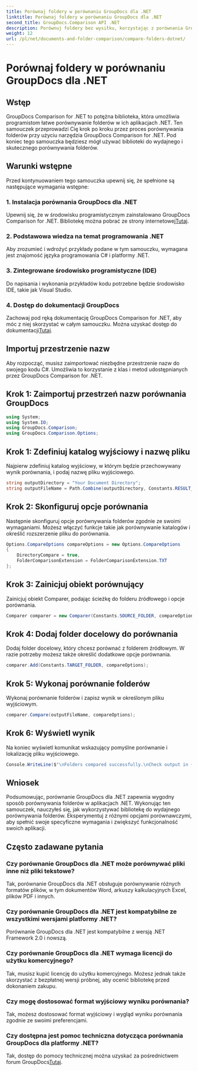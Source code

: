 ```yaml
---
title: Porównaj foldery w porównaniu GroupDocs dla .NET
linktitle: Porównaj foldery w porównaniu GroupDocs dla .NET
second_title: GroupDocs.Comparison API .NET
description: Porównuj foldery bez wysiłku, korzystając z porównania GroupDocs dla platformy .NET. Postępuj zgodnie z naszymi instrukcjami krok po kroku, aby skutecznie porównać foldery. Ulepsz swoje aplikacje .NET.
weight: 12
url: /pl/net/documents-and-folder-comparison/compare-folders-dotnet/
---
```


# Porównaj foldery w porównaniu GroupDocs dla .NET

## Wstęp
GroupDocs Comparison for .NET to potężna biblioteka, która umożliwia programistom łatwe porównywanie folderów w ich aplikacjach .NET. Ten samouczek przeprowadzi Cię krok po kroku przez proces porównywania folderów przy użyciu narzędzia GroupDocs Comparison for .NET. Pod koniec tego samouczka będziesz mógł używać biblioteki do wydajnego i skutecznego porównywania folderów.
## Warunki wstępne
Przed kontynuowaniem tego samouczka upewnij się, że spełnione są następujące wymagania wstępne:
### 1. Instalacja porównania GroupDocs dla .NET
 Upewnij się, że w środowisku programistycznym zainstalowano GroupDocs Comparison for .NET. Bibliotekę można pobrać ze strony internetowej[Tutaj](https://releases.groupdocs.com/comparison/net/).
### 2. Podstawowa wiedza na temat programowania .NET
Aby zrozumieć i wdrożyć przykłady podane w tym samouczku, wymagana jest znajomość języka programowania C# i platformy .NET.
### 3. Zintegrowane środowisko programistyczne (IDE)
Do napisania i wykonania przykładów kodu potrzebne będzie środowisko IDE, takie jak Visual Studio.
### 4. Dostęp do dokumentacji GroupDocs
Zachowaj pod ręką dokumentację GroupDocs Comparison for .NET, aby móc z niej skorzystać w całym samouczku. Można uzyskać dostęp do dokumentacji[Tutaj](https://tutorials.groupdocs.com/comparison/net/).

## Importuj przestrzenie nazw
Aby rozpocząć, musisz zaimportować niezbędne przestrzenie nazw do swojego kodu C#. Umożliwia to korzystanie z klas i metod udostępnianych przez GroupDocs Comparison for .NET.
## Krok 1: Zaimportuj przestrzeń nazw porównania GroupDocs
```csharp
using System;
using System.IO;
using GroupDocs.Comparison;
using GroupDocs.Comparison.Options;
```

## Krok 1: Zdefiniuj katalog wyjściowy i nazwę pliku
Najpierw zdefiniuj katalog wyjściowy, w którym będzie przechowywany wynik porównania, i podaj nazwę pliku wyjściowego.
```csharp
string outputDirectory = "Your Document Directory";
string outputFileName = Path.Combine(outputDirectory, Constants.RESULT_FOLDER);
```
## Krok 2: Skonfiguruj opcje porównania
Następnie skonfiguruj opcje porównywania folderów zgodnie ze swoimi wymaganiami. Możesz włączyć funkcje takie jak porównywanie katalogów i określić rozszerzenie pliku do porównania.
```csharp
Options.CompareOptions compareOptions = new Options.CompareOptions
{
    DirectoryCompare = true,
    FolderComparisonExtension = FolderComparisonExtension.TXT
};
```
## Krok 3: Zainicjuj obiekt porównujący
Zainicjuj obiekt Comparer, podając ścieżkę do folderu źródłowego i opcje porównania.
```csharp
Comparer comparer = new Comparer(Constants.SOURCE_FOLDER, compareOptions);
```
## Krok 4: Dodaj folder docelowy do porównania
Dodaj folder docelowy, który chcesz porównać z folderem źródłowym. W razie potrzeby możesz także określić dodatkowe opcje porównania.
```csharp
comparer.Add(Constants.TARGET_FOLDER, compareOptions);
```
## Krok 5: Wykonaj porównanie folderów
Wykonaj porównanie folderów i zapisz wynik w określonym pliku wyjściowym.
```csharp
comparer.Compare(outputFileName, compareOptions);
```
## Krok 6: Wyświetl wynik
Na koniec wyświetl komunikat wskazujący pomyślne porównanie i lokalizację pliku wyjściowego.
```csharp
Console.WriteLine($"\nFolders compared successfully.\nCheck output in {Directory.GetCurrentDirectory()}.");
```

## Wniosek
Podsumowując, porównanie GroupDocs dla .NET zapewnia wygodny sposób porównywania folderów w aplikacjach .NET. Wykonując ten samouczek, nauczyłeś się, jak wykorzystywać bibliotekę do wydajnego porównywania folderów. Eksperymentuj z różnymi opcjami porównawczymi, aby spełnić swoje specyficzne wymagania i zwiększyć funkcjonalność swoich aplikacji.
## Często zadawane pytania
### Czy porównanie GroupDocs dla .NET może porównywać pliki inne niż pliki tekstowe?
Tak, porównanie GroupDocs dla .NET obsługuje porównywanie różnych formatów plików, w tym dokumentów Word, arkuszy kalkulacyjnych Excel, plików PDF i innych.
### Czy porównanie GroupDocs dla .NET jest kompatybilne ze wszystkimi wersjami platformy .NET?
Porównanie GroupDocs dla .NET jest kompatybilne z wersją .NET Framework 2.0 i nowszą.
### Czy porównanie GroupDocs dla .NET wymaga licencji do użytku komercyjnego?
Tak, musisz kupić licencję do użytku komercyjnego. Możesz jednak także skorzystać z bezpłatnej wersji próbnej, aby ocenić bibliotekę przed dokonaniem zakupu.
### Czy mogę dostosować format wyjściowy wyniku porównania?
Tak, możesz dostosować format wyjściowy i wygląd wyniku porównania zgodnie ze swoimi preferencjami.
### Czy dostępna jest pomoc techniczna dotycząca porównania GroupDocs dla platformy .NET?
 Tak, dostęp do pomocy technicznej można uzyskać za pośrednictwem forum GroupDocs[Tutaj](https://forum.groupdocs.com/c/comparison/12).